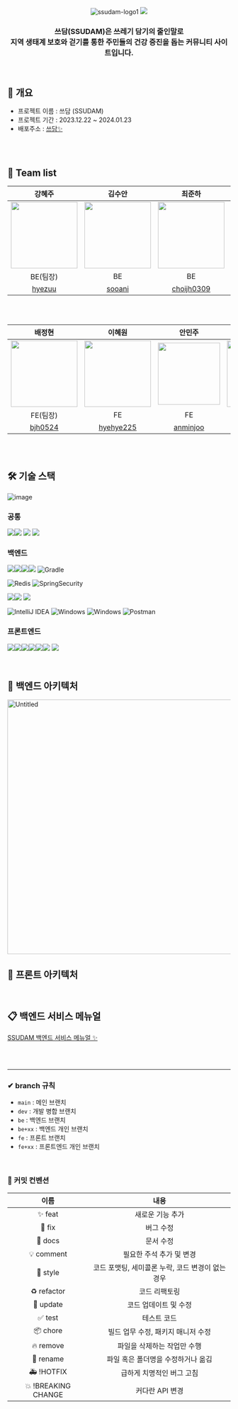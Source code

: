<p align="center">
  <img src="https://github.com/codestates-seb/abc02_002/assets/118452650/8cf4b8d0-124a-4511-a01d-03bf2e42db39" alt="ssudam-logo1">
  <img src="https://ifh.cc/g/foMwhL.jpg">
</p>
<h3 align='center'> 쓰담(SSUDAM)은 쓰레기 담기의 줄인말로 
<br>
  지역 생태계 보호와 걷기를 통한 주민들의 건강 증진을 돕는 커뮤니티 사이트입니다. </h3>
  
<br>

## 🚩 개요
- 프로젝트 이름 : 쓰담 (SSUDAM)
- 프로젝트 기간 : 2023.12.22 ~ 2024.01.23
- 배포주소 : [쓰담✨](http://ssdam.s3-website.ap-northeast-2.amazonaws.com/)

<br><br>

## 👀 Team list

|**강혜주**|**김수안**|**최준하**|**조은희**|
|:--:|:--:|:--:|:--:|
|<img src="https://github.com/codestates-seb/abc02_002/assets/118452650/f316cf92-de9c-472b-80b3-8e98eae90e93" width="150px" height="150px">|<img src="https://github.com/codestates-seb/abc02_002/assets/118452650/ae043c41-5b33-4a5c-a7ab-0af2ca31cd06" width="150px" height="150px"> | <img src="https://github.com/codestates-seb/abc02_002/assets/118452650/6c1cc0e2-8455-4044-a71b-4fab234faa9f" width="150px" height="150px"> | <img src="https://github.com/codestates-seb/abc02_002/assets/118452650/e118b13e-d2e7-4e52-81ef-c35bed264eb6" width="150px" height="150px">|
|BE(팀장)|BE|BE|BE|
|[hyezuu](https://github.com/hyezuu)|[sooani](https://github.com/sooani)|[choijh0309](https://github.com/choijh0309)|[eunhee78](https://github.com/eunhee78)|

<br><br>

|**배정현**|**이혜원**|**안민주**|**김윤한**|
|:--:|:--:|:--:|:--:|
|<img src="https://i.namu.wiki/i/dCfctGiBtIhlNvrYVKHez9BMIyUZAwd5-N35oTRXxuZs_KRkDOK9laZuXxcf2IJmlA6kVInSeQ7h5XjGS3MUuc_eAanFwTPQ1OkuuS80kwp8gYrbYIguJMvLqlxYntSMRY2UFlZLuSk8erpT40dfNw.webp" width="150px" height="150px">|<img src="https://i.namu.wiki/i/srbCqpZfNdcLJfOm91Z9BAncS862x9vsQPx0U5l62Y7yBz23iexnelKuZ8916D2NkEtQv5emlPMUGZczv6gZTelexPgnJSSdXbntOUtMUaxQrkpNUnCWv2GwM-FGQm4h76CWIy8i2RJX39Y-cA3qOg.webp" width="150px" height="150px"> |<img src="https://static.wikia.nocookie.net/catchteeniepin/images/5/58/Sandping_render_1.png/revision/latest?cb=20231104013915" width="140px" height="140px"> |<img src="https://postfiles.pstatic.net/MjAyMjA2MjBfMjgy/MDAxNjU1NzEyNTM3OTc4.I4oQofjsZsjhPim9lSrhhlQn6yz91Rr9p1cICafjPt4g.sjqLPeofHTzVZeOfYtxrz0gw2SHRqqCIsTR1dcBhBfAg.PNG.0104849/2022-06-20_17;08;23.PNG?type=w773" width="150px" height="150px">|
|FE(팀장)|FE|FE|FE|
|[bjh0524](https://github.com/bjh0524)|[hyehye225](https://github.com/hyehye225)|[anminjoo](https://github.com/anminjoo)|[YunHanKIM](https://github.com/YunHanKIM)|


<br><br>

## 🛠 기술 스택
![image](https://github.com/codestates-seb/abc02_002/assets/118452650/60fc2529-6f19-4a69-932a-75c0549433e3)

### 공통
<img src="https://img.shields.io/badge/Github-181717?style=for-the-badge&logo=Github&logoColor=white"><img src="https://img.shields.io/badge/Git-F05032?style=for-the-badge&logo=Git&logoColor=white">
<img src="https://img.shields.io/badge/Notion-000000?style=for-the-badge&logo=Notion&logoColor=white">
<img src="https://img.shields.io/badge/Discord-5865F2?style=for-the-badge&logo=Discord&logoColor=white">
<br>
    
### 백엔드
<img src="https://img.shields.io/badge/Spring-6DB33F?style=for-the-badge&logo=Spring&logoColor=white"><img src="https://img.shields.io/badge/Spring Boot-6DB33F?style=for-the-badge&logo=Spring Boot&logoColor=white"><img src="https://img.shields.io/badge/Java-007396?style=for-the-badge&logo=Java&logoColor=white"><img src="https://img.shields.io/badge/MySQL-4479A1?style=for-the-badge&logo=MySQL&logoColor=white">
![Gradle](https://img.shields.io/badge/Gradle-02303A.svg?style=for-the-badge&logo=Gradle&logoColor=white)

![Redis](https://img.shields.io/badge/redis-%23DD0031.svg?style=for-the-badge&logo=redis&logoColor=white)
![SpringSecurity](https://img.shields.io/badge/SpringSecurity-6DB33F.svg?style=for-the-badge&logo=SpringSecurity&logoColor=white)

<img src="https://img.shields.io/badge/Amazon AWS-232F3E?style=for-the-badge&logo=Amazon AWS&logoColor=white"><img src="https://img.shields.io/badge/Amazon RDS-527FFF?style=for-the-badge&logo=amazonrds&logoColor=white">
<img src="https://img.shields.io/badge/Amazon EC2-FF9900?style=for-the-badge&logo=amazonec2&logoColor=white">

![IntelliJ IDEA](https://img.shields.io/badge/IntelliJIDEA-000000.svg?style=for-the-badge&logo=intellij-idea&logoColor=white)
![Windows](https://img.shields.io/badge/Windows-0078D6?style=for-the-badge&logo=windows&logoColor=white)
![Windows](https://img.shields.io/badge/macOS-000000?style=for-the-badge&logo=macos&logoColor=white)
![Postman](https://img.shields.io/badge/Postman-FF6C37?style=for-the-badge&logo=postman&logoColor=white)
<br>

### 프론트엔드
<img src="https://img.shields.io/badge/html5-E34F26?style=for-the-badge&logo=html5&logoColor=white"><img src="https://img.shields.io/badge/css-1572B6?style=for-the-badge&logo=css3&logoColor=white"><img src="https://img.shields.io/badge/javascript-F7DF1E?style=for-the-badge&logo=javascript&logoColor=black"><img src="https://img.shields.io/badge/react-61DAFB?style=for-the-badge&logo=react&logoColor=black"><img src="https://img.shields.io/badge/Axios-181717?style=for-the-badge&logo=Axios&logoColor=white"><img src="https://img.shields.io/badge/Redux Toolkit-764ABC?style=for-the-badge&logo=Redux&logoColor=white">
<img src="https://img.shields.io/badge/Amazon S3-569A31?style=for-the-badge&logo=amazons3&logoColor=white">

<br>

## 🧰 백엔드 아키텍처
<img width="575" alt="Untitled" src="https://github.com/codestates-seb/abc02_002/assets/118452650/9f3d09b9-a135-456f-b237-08e392fc254c">

<br>

## 🧰 프론트 아키텍처

<br>

## 📋 백엔드 서비스 메뉴얼
[SSUDAM 백엔드 서비스 메뉴얼 ✨](https://gregarious-diagram-be0.notion.site/SSUDAM-a654f4266fcf4111b404737bf1ff1b31?pvs=4)

<br><br>

---------

### **✔ branch 규칙**

- `main` : 메인 브랜치  
- `dev` : 개발 병합 브랜치  
- `be` : 백엔드 브랜치  
- `be+xx` : 백엔드 개인 브랜치  
- `fe` : 프론트 브랜치
- `fe+xx` : 프론트엔드 개인 브랜치  

<br>

### 🌟 커밋 컨벤션
|이름|내용|
|:--:|:--:|
|✨ feat| 새로운 기능 추가|
|🐛 fix| 버그 수정|
|📝 docs| 문서 수정|
|💡 comment| 필요한 주석 추가 및 변경|
|🎨 style| 코드 포맷팅, 세미콜론 누락, 코드 변경이 없는 경우|
|♻️ refactor| 코드 리팩토링|
|🔧 update| 코드 업데이트 및 수정|
|✅ test| 테스트 코드|
|📦 chore| 빌드 업무 수정, 패키지 매니저 수정|
|🔥 remove| 파일을 삭제하는 작업만 수행|
|🚚 rename| 파일 혹은 폴더명을 수정하거나 옮김|
|🚑 !HOTFIX| 급하게 치명적인 버그 고침|
|💥 !BREAKING CHANGE| 커다란 API 변경|  


